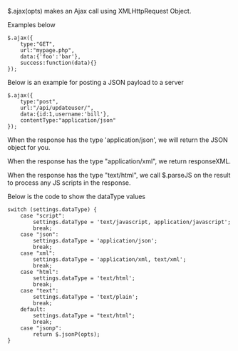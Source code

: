 $.ajax(opts) makes an Ajax call using XMLHttpRequest Object.

Examples below

```
$.ajax({
    type:"GET",
    url:"mypage.php",
    data:{'foo':'bar'},
    success:function(data){}
});
```

Below is an example for posting a JSON payload to a server

```
$.ajax({
    type:"post",
    url:"/api/updateuser/",
    data:{id:1,username:'bill'},
    contentType:"application/json"
});
```

When the response has the type 'application/json', we will return the JSON object for you.

When the response has the type "application/xml", we return responseXML.

When the response has the type "text/html", we call $.parseJS on the result to process any JS scripts in the response.

Below is the code to show the dataType values

```
switch (settings.dataType) {
    case "script":
        settings.dataType = 'text/javascript, application/javascript';
        break;
    case "json":
        settings.dataType = 'application/json';
        break;
    case "xml":
        settings.dataType = 'application/xml, text/xml';
        break;
    case "html":
        settings.dataType = 'text/html';
        break;
    case "text":
        settings.dataType = 'text/plain';
        break;
    default:
        settings.dataType = "text/html";
        break;
    case "jsonp":
        return $.jsonP(opts);
}
```